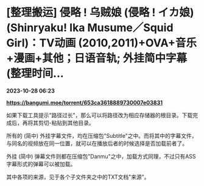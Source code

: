 # [整理搬运] 侵略 ! 乌贼娘 (侵略 ! イカ娘) (Shinryaku! Ika Musume／Squid Girl)：TV动画 (2010,2011)+OVA+音乐+漫画+其他；日语音轨; 外挂简中字幕 (整理时间...

**2023-10-28 06:23**

**https://bangumi.moe/torrent/653ca3618889730007e03831**

如果下载工具提示"路径过长"，那么可以将路径改为相应存储器的根目录。下载完成后，再将其剪切-粘贴到其他目录。

所有的 (简中) 外挂字幕文件，均在压缩包"Subtitle"之中。而将其中的字幕文件，与同名的视频放在同一位置，就可以在播放后者的时候选择是否加载前者了。

外挂 (简中) 弹幕文件则都在压缩包"Danmu"之中，加载方式同理，不过只有ASS字幕形式的弹幕可以被加载。

其中各项的来源，见于各个子文件夹之中的TXT文档"来源"。